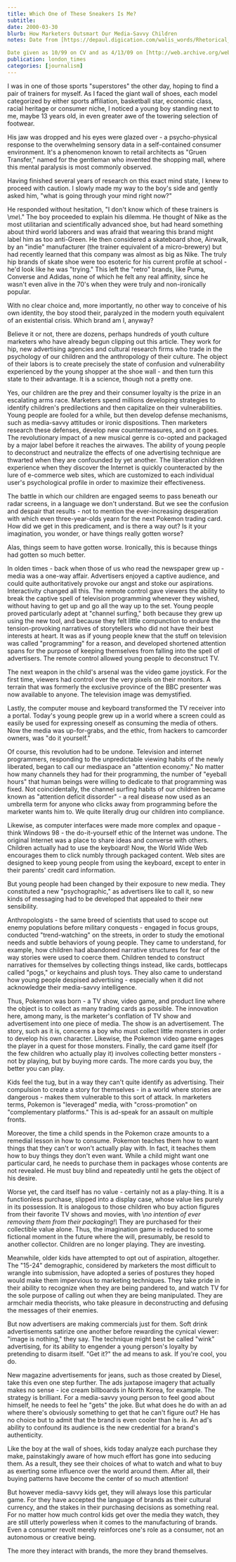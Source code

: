 ```yaml
---
title: Which One of These Sneakers Is Me?
subtitle: 
date: 2000-03-30
blurb: How Marketers Outsmart Our Media-Savvy Children
notes: Date from [https://depaul.digication.com/walis_words/Rhetorical_Essay](https://depaul.digication.com/walis_words/Rhetorical_Essay "https://depaul.digication.com/walis_words/Rhetorical_Essay")  

Date given as 10/99 on CV and as 4/13/09 on [http://web.archive.org/web/20111105082842/https://rushkoff.com/articles-individual/2009/4/13/which-one-of-these-sneakers-is-me.html](http://web.archive.org/web/20111105082842/https://rushkoff.com/articles-individual/2009/4/13/which-one-of-these-sneakers-is-me.html "http://web.archive.org/web/20111105082842/https://rushkoff.com/articles-individual/2009/4/13/which-one-of-these-sneakers-is-me.html")
publication: london_times
categories: [journalism]
---
```


I was in one of those sports "superstores" the other day, hoping to find a pair of trainers for myself. As I faced the giant wall of shoes, each model categorized by either sports affiliation, basketball star, economic class, racial heritage or consumer niche, I noticed a young boy standing next to me, maybe 13 years old, in even greater awe of the towering selection of footwear.

His jaw was dropped and his eyes were glazed over - a psycho-physical response to the overwhelming sensory data in a self-contained consumer environment. It's a phenomenon known to retail architects as "Gruen Transfer," named for the gentleman who invented the shopping mall, where this mental paralysis is most commonly observed.

Having finished several years of research on this exact mind state, I knew to proceed with caution. I slowly made my way to the boy's side and gently asked him, "what is going through your mind right now?"

He responded without hesitation, "I don't know which of these trainers is \\_me\\_." The boy proceeded to explain his dilemma. He thought of Nike as the most utilitarian and scientifically advanced shoe, but had heard something about third world laborers and was afraid that wearing this brand might label him as too anti-Green. He then considered a skateboard shoe, Airwalk, by an "indie" manufacturer (the trainer equivalent of a micro-brewery) but had recently learned that this company was almost as big as Nike. The truly hip brands of skate shoe were too esoteric for his current profile at school - he'd look like he was "trying." This left the "retro" brands, like Puma, Converse and Adidas, none of which he felt any real affinity, since he wasn't even alive in the 70's when they were truly and non-ironically popular.

With no clear choice and, more importantly, no other way to conceive of his own identity, the boy stood their, paralyzed in the modern youth equivalent of an existential crisis. Which brand am I, anyway?

Believe it or not, there are dozens, perhaps hundreds of youth culture marketers who have already begun clipping out this article. They work for hip, new advertising agencies and cultural research firms who trade in the psychology of our children and the anthropology of their culture. The object of their labors is to create precisely the state of confusion and vulnerability experienced by the young shopper at the shoe wall - and then turn this state to their advantage. It is a science, though not a pretty one.

Yes, our children are the prey and their consumer loyalty is the prize in an escalating arms race. Marketers spend millions developing strategies to identify children's predilections and then capitalize on their vulnerabilities. Young people are fooled for a while, but then develop defense mechanisms, such as media-savvy attitudes or ironic dispositions. Then marketers research these defenses, develop new countermeasures, and on it goes. The revolutionary impact of a new musical genre is co-opted and packaged by a major label before it reaches the airwaves. The ability of young people to deconstruct and neutralize the effects of one advertising technique are thwarted when they are confounded by yet another. The liberation children experience when they discover the Internet is quickly counteracted by the lure of e-commerce web sites, which are customized to each individual user's psychological profile in order to maximize their effectiveness.

The battle in which our children are engaged seems to pass beneath our radar screens, in a language we don't understand. But we see the confusion and despair that results - not to mention the ever-increasing desperation with which even three-year-olds yearn for the next Pokemon trading card. How did we get in this predicament, and is there a way out? Is it your imagination, you wonder, or have things really gotten worse?

Alas, things seem to have gotten worse. Ironically, this is because things had gotten so much better.

In olden times - back when those of us who read the newspaper grew up - media was a one-way affair. Advertisers enjoyed a captive audience, and could quite authoritatively provoke our angst and stoke our aspirations. Interactivity changed all this. The remote control gave viewers the ability to break the captive spell of television programming whenever they wished, without having to get up and go all the way up to the set. Young people proved particularly adept at "channel surfing," both because they grew up using the new tool, and because they felt little compunction to endure the tension-provoking narratives of storytellers who did not have their best interests at heart. It was as if young people knew that the stuff on television was called "programming" for a reason, and developed shortened attention spans for the purpose of keeping themselves from falling into the spell of advertisers. The remote control allowed young people to deconstruct TV.

The next weapon in the child's arsenal was the video game joystick. For the first time, viewers had control over the very pixels on their monitors. A terrain that was formerly the exclusive province of the BBC presenter was now available to anyone. The television image was demystified.

Lastly, the computer mouse and keyboard transformed the TV receiver into a portal. Today's young people grew up in a world where a screen could as easily be used for expressing oneself as consuming the media of others. Now the media was up-for-grabs, and the ethic, from hackers to camcorder owners, was "do it yourself."

Of course, this revolution had to be undone. Television and internet programmers, responding to the unpredictable viewing habits of the newly liberated, began to call our mediaspace an "attention economy." No matter how many channels they had for their programming, the number of "eyeball hours" that human beings were willing to dedicate to that programming was fixed. Not coincidentally, the channel surfing habits of our children became known as "attention deficit dissorder" - a real disease now used as an umbrella term for anyone who clicks away from programming before the marketer wants him to. We quite literally drug our children into compliance.

Likewise, as computer interfaces were made more complex and opaque - think Windows 98 - the do-it-yourself ethic of the Internet was undone. The original Internet was a place to share ideas and converse with others. Children actually had to use the keyboard! Now, the World Wide Web encourages them to click numbly through packaged content. Web sites are designed to keep young people from using the keyboard, except to enter in their parents' credit card information.

But young people had been changed by their exposure to new media. They constituted a new "psychographic," as advertisers like to call it, so new kinds of messaging had to be developed that appealed to their new sensibility.

Anthropologists - the same breed of scientists that used to scope out enemy populations before military conquests - engaged in focus groups, conducted "trend-watching" on the streets, in order to study the emotional needs and subtle behaviors of young people. They came to understand, for example, how children had abandoned narrative structures for fear of the way stories were used to coerce them. Children tended to construct narratives for themselves by collecting things instead, like cards, bottlecaps called "pogs," or keychains and plush toys. They also came to understand how young people despised advertising - especially when it did not acknowledge their media-savvy intelligence.

Thus, Pokemon was born - a TV show, video game, and product line where the object is to collect as many trading cards as possible. The innovation here, among many, is the marketer's conflation of TV show and advertisement into one piece of media. The show is an advertisement. The story, such as it is, concerns a boy who must collect little monsters in order to develop his own character. Likewise, the Pokemon video game engages the player in a quest for those monsters. Finally, the card game itself (for the few children who actually play it) involves collecting better monsters - not by playing, but by buying more cards. The more cards you buy, the better you can play.

Kids feel the tug, but in a way they can't quite identify as advertising. Their compulsion to create a story for themselves - in a world where stories are dangerous - makes them vulnerable to this sort of attack. In marketers terms, Pokemon is "leveraged" media, with "cross-promotion" on "complementary platforms." This is ad-speak for an assault on multiple fronts.

Moreover, the time a child spends in the Pokemon craze amounts to a remedial lesson in how to consume. Pokemon teaches them how to want things that they can't or won't actually play with. In fact, it teaches them how to buy things they don't even want. While a child might want one particular card, he needs to purchase them in packages whose contents are not revealed. He must buy blind and repeatedly until he gets the object of his desire.

Worse yet, the card itself has no value - certainly not as a play-thing. It is a functionless purchase, slipped into a display case, whose value lies purely in its possession. It is analogous to those children who buy action figures from their favorite TV shows and movies, with \\_no intention of ever removing them from their packaging!\\_ They are purchased for their collectible value alone. Thus, the imagination game is reduced to some fictional moment in the future where the will, presumably, be resold to another collector. Children are no longer playing. They are investing.

Meanwhile, older kids have attempted to opt out of aspiration, altogether. The "15-24" demographic, considered by marketers the most difficult to wrangle into submission, have adopted a series of postures they hoped would make them impervious to marketing techniques. They take pride in their ability to recognize when they are being pandered to, and watch TV for the sole purpose of calling out when they are being manipulated. They are armchair media theorists, who take pleasure in deconstructing and defusing the messages of their enemies.

But now advertisers are making commercials just for them. Soft drink advertisements satirize one another before rewarding the cynical viewer: "image is nothing," they say. The technique might best be called "wink" advertising, for its ability to engender a young person's loyalty by pretending to disarm itself. "Get it?" the ad means to ask. If you're cool, you do.

New magazine advertisements for jeans, such as those created by Diesel, take this even one step further. The ads juxtapose imagery that actually makes no sense - ice cream billboards in North Korea, for example. The strategy is brilliant. For a media-savvy young person to feel good about himself, he needs to feel he "gets" the joke. But what does he do with an ad where there's obviously something to get that he can't figure out? He has no choice but to admit that the brand is even cooler than he is. An ad's ability to confound its audience is the new credential for a brand's authenticity.

Like the boy at the wall of shoes, kids today analyze each purchase they make, painstakingly aware of how much effort has gone into seducing them. As a result, they see their choices of what to watch and what to buy as exerting some influence over the world around them. After all, their buying patterns have become the center of so much attention!

But however media-savvy kids get, they will always lose this particular game. For they have accepted the language of brands as their cultural currency, and the stakes in their purchasing decisions as something real. For no matter how much control kids get over the media they watch, they are still utterly powerless when it comes to the manufacturing of brands. Even a consumer revolt merely reinforces one's role as a consumer, not an autonomous or creative being.

The more they interact with brands, the more they brand themselves.
